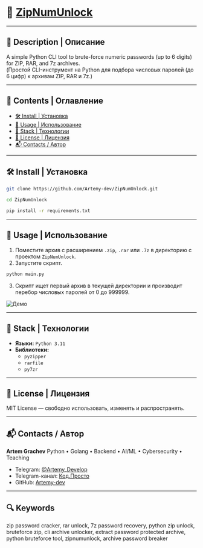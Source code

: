 # 🚀 [ZipNumUnlock](https://github.com/Artemy-dev/ZipNumUnlock)

---

## 📝 Description | Описание

A simple Python CLI tool to brute-force numeric passwords (up to 6 digits) for ZIP, RAR, and 7z archives.<br>
(Простой CLI-инструмент на Python для подбора числовых паролей (до 6 цифр) к архивам ZIP, RAR и 7z.)

---

## 📂 Contents | Оглавление

- [🛠 Install | Установка](#-install--установка)
- [🚀 Usage | Использование](#-usage--использование)
- [🧱 Stack | Технологии](#-stack--технологии)
- [📄 License | Лицензия](#-license--лицензия)
- [📬 Contacts / Автор](#-contacts--автор) 

---

## 🛠 Install | Установка

```bash
git clone https://github.com/Artemy-dev/ZipNumUnlock.git
```

```bash
cd ZipNumUnlock
```

```bash
pip install -r requirements.txt
```

---

## 🚀 Usage | Использование

1. Поместите архив с расширением `.zip`, `.rar` или `.7z` в директорию с проектом `ZipNumUnlock`.
2. Запустите скрипт.
```bash
python main.py
```
3. Скрипт ищет первый архив в текущей директории и производит перебор числовых паролей от 0 до 999999.

![Демо](demo.gif)

---

## 🧱 Stack | Технологии

* **Языки:** `Python 3.11`
* **Библиотеки:**
  * `pyzipper`
  * `rarfile`
  * `py7zr`

---

## 📄 License | Лицензия

MIT License — свободно использовать, изменять и распространять.

---

## 📬 Contacts / Автор

**Artem Grachev**
Python • Golang • Backend • AI/ML • Cybersecurity • Teaching

* Telegram: [@Artemy_Develop](https://t.me/Artemy_Develop)
* Telegram-канал: [Код.Просто](https://t.me/code_just)
* GitHub: [Artemy-dev](https://github.com/Artemy-dev)

---

## 🔍 Keywords

zip password cracker, rar unlock, 7z password recovery, python zip unlock, bruteforce zip, cli archive unlocker, extract password protected archive, python bruteforce tool, zipnumunlock, archive password breaker
